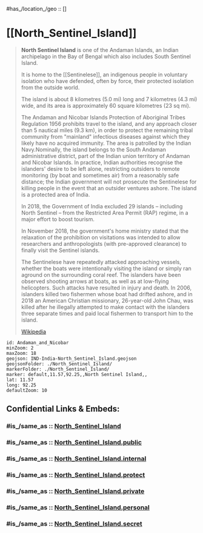#has_/location_/geo :: []
# [[North_Sentinel_Island]] 

> **North Sentinel Island** is one of the Andaman Islands, an Indian archipelago in the Bay of Bengal which also includes South Sentinel Island. 
> 
> It is home to the [[Sentinelese]], an indigenous people in voluntary isolation 
> who have defended, often by force, their protected isolation from the outside world. 
> 
> The island is about 8 kilometres (5.0 mi) long and 7 kilometres (4.3 mi) wide, and its area is approximately 60 square kilometres (23 sq mi).
>
> The Andaman and Nicobar Islands Protection of Aboriginal Tribes Regulation 1956 prohibits travel to the island, and any approach closer than 5 nautical miles (9.3 km), in order to protect the remaining tribal community from "mainland" infectious diseases against which they likely have no acquired immunity. The area is patrolled by the Indian Navy.Nominally, the island belongs to the South Andaman administrative district, part of the Indian union territory of Andaman and Nicobar Islands. In practice, Indian authorities recognise the islanders' desire to be left alone, restricting outsiders to remote monitoring (by boat and sometimes air) from a reasonably safe distance; the Indian government will not prosecute the Sentinelese for killing people in the event that an outsider ventures ashore. The island is a protected area of India. 
> 
> In 2018, the Government of India excluded 29 islands – including North Sentinel – from the Restricted Area Permit (RAP) regime, in a major effort to boost tourism. 
> 
> In November 2018, the government's home ministry stated that the relaxation of the prohibition on visitations was intended to allow researchers and anthropologists (with pre-approved clearance) to finally visit the Sentinel islands.
> 
> The Sentinelese have repeatedly attacked approaching vessels, whether the boats were intentionally visiting the island or simply ran aground on the surrounding coral reef. The islanders have been observed shooting arrows at boats, as well as at low-flying helicopters. Such attacks have resulted in injury and death. 
> In 2006, islanders killed two fishermen whose boat had drifted ashore, 
> and in 2018 an American Christian missionary, 26-year-old John Chau, 
> was killed after he illegally attempted to make contact with the islanders three separate times and paid local fishermen to transport him to the island.
>
> [Wikipedia](https://en.wikipedia.org/wiki/North%20Sentinel%20Island)


```leaflet
id: Andaman_and_Nicobar
minZoom: 2 
maxZoom: 18
geojson: IND-India-North_Sentinel_Island.geojson
geojsonFolder: ./North_Sentinel_Island/
markerFolder: ./North_Sentinel_Island/
marker: default,11.57,92.25,,North Sentinel Island,,
lat: 11.57
long: 92.25
defaultZoom: 10
```




## Confidential Links & Embeds: 

### #is_/same_as :: [North_Sentinel_Island](/_Standards/Earth/Continent/Asia/Asia~South/India/States~India/Andaman_and_Nicobar/North_Sentinel_Island.md) 

### #is_/same_as :: [North_Sentinel_Island.public](/_public/Earth/Continent/Asia/Asia~South/India/States~India/Andaman_and_Nicobar/North_Sentinel_Island.public.md) 

### #is_/same_as :: [North_Sentinel_Island.internal](/_internal/Earth/Continent/Asia/Asia~South/India/States~India/Andaman_and_Nicobar/North_Sentinel_Island.internal.md) 

### #is_/same_as :: [North_Sentinel_Island.protect](/_protect/Earth/Continent/Asia/Asia~South/India/States~India/Andaman_and_Nicobar/North_Sentinel_Island.protect.md) 

### #is_/same_as :: [North_Sentinel_Island.private](/_private/Earth/Continent/Asia/Asia~South/India/States~India/Andaman_and_Nicobar/North_Sentinel_Island.private.md) 

### #is_/same_as :: [North_Sentinel_Island.personal](/_personal/Earth/Continent/Asia/Asia~South/India/States~India/Andaman_and_Nicobar/North_Sentinel_Island.personal.md) 

### #is_/same_as :: [North_Sentinel_Island.secret](/_secret/Earth/Continent/Asia/Asia~South/India/States~India/Andaman_and_Nicobar/North_Sentinel_Island.secret.md)

